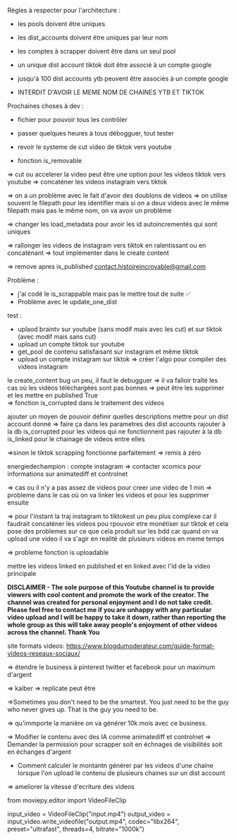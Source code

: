 Règles à respecter pour l'architecture :

- les pools doivent être uniques

- les dist_accounts doivent être uniques par leur nom

- les comptes à scrapper doivent être dans un seul pool

- un unique dist account tiktok doit être associé à un compte google

- jusqu'à 100 dist accounts ytb peuvent être associés à un compte google

- INTERDIT D'AVOIR LE MEME NOM DE CHAINES YTB ET TIKTOK




Prochaines choses à dev :

- fichier pour pouvoir tous les contrôler

- passer quelques heures à tous débogguer, tout tester

- revoir le systeme de cut video de tiktok vers youtube

- fonction is_removable 


=> cut ou accelerer la video peut être une option pour les videos tiktok vers youtube
=> concaténer les videos instagram vers tiktok



=> on a un problème avec le fait d'avoir des doublons de videos => on utilise souvent le filepath pour les identifier
mais si on a deux videos avec le même filepath mais pas le même nom, on va avoir un problème

=> changer les load_metadata pour avoir les id autoincrementés qui sont uniques

=> rallonger les videos de instagram vers tiktok en ralentissant ou en concaténant
=> tout implémenter dans le create content

=> remove apres is_published
contact.histoireincroyable@gmail.com


Problème :
- j'ai codé le is_scrappable mais pas le mettre tout de suite ✅
- Problème avec le update_one_dist 


test : 
- uplaod braintv sur youtube (sans modif mais avec les cut) et sur tiktok (avec modif mais sans cut)
- upload un compte tiktok sur youtube
- get_pool de contenu satisfaisant sur instagram et même tiktok 
- upload un compte instagram sur tiktok => créer l'algo pour compiler des videos instagram


le create_content bug un peu, il faut le debugguer
=> il va falloir traîté les cas où les vidéos téléchargées sont pas bonnes => peut être les supprimer et les mettre en published True   
=> fonction is_corrupted dans le traitement des videos

ajouter un moyen de pouvoir définir quelles descriptions mettre pour un dist account donné
=> faire ça dans les parametres des dist accounts
rajouter à la db is_corrupted pour les videos qui ne fonctionnent pas
rajouter à la db is_linked  pour le chainage de videos entre elles

=>sinon le tiktok scrapping fonctionne parfaitement
=> remis à zéro

energiedechampion : compte instagram
=> contacter xcomics pour informations sur animatediff et controlnet


=> cas ou il n'y a pas assez de videos pour creer une video de 1 min
=> probleme dans le cas où on va linker les videos et pour les supprimer ensuite


=> pour l'instant la traj instagram to tiktokest un peu plus complexe car il faudrait concaténer les videos pou rpouvoir etre monétiser sur tiktok et cela pose des problemes sur ce que cela produit sur les bdd car quand on va upload une video il va s'agir en realité de plusieurs videos en meme temps

=> probleme fonction is uploadable

mettre les videos linked en published et en linked avec l'id de la video principale

**DISCLAIMER - The sole purpose of this Youtube channel is to provide viewers with cool content and promote the work of the creator. The channel was created for personal enjoyment and I do not take credit. Please feel free to contact me if you are unhappy with any particular video upload and I will be happy to take it down, rather than reporting the whole group as this will take away people's enjoyment of other videos across the channel. Thank You**

site formats videos: https://www.blogdumoderateur.com/guide-format-videos-reseaux-sociaux/


=> étendre le business à pinterest twitter et facebook pour un maximum d'argent

=> kaiber
=> replicate peut être


=>Sometimes you don't need to be the smartest. You just need to be the guy who never gives up. That is the guy you need to be.

=> qu'immporte la manière on va générer 10k mois avec ce business.

=> Modifier le contenu avec des IA comme animatediff et controlnet
=> Demander la permission pour scrapper soit en échnages de visibilités soit en échanges d'argent
- Comment calculer le montantn générer par les videos d'une chaine lorsque l'on upload le contenu de plusieurs chaines sur un dist account




=> ameliorer la vitesse d'ecriture des videos

from moviepy.editor import VideoFileClip

input_video = VideoFileClip("input.mp4")
output_video = input_video.write_videofile("output.mp4", codec="libx264", preset="ultrafast", threads=4, bitrate="1000k")
